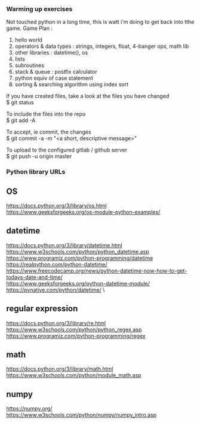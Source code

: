 ### Warming up exercises

Not touched python in a long time, this is watt i'm doing to get back into tthe game. Game Plan :
1. hello world
2. operators & data types : strings, integers, float, 4-banger ops, math lib
3. other libraries : datetime(), os
4. lists
5. subroutines
6. stack & queue : postfix calculator 
7. python equiv of case statement
8. sorting & searching algorithm using index sort

If you have created files, take a look at the files you have changed 
\
$ git status

To include the files into the repo 
\
$ git add -A

To accept, ie commit, the changes 
\
$ git commit -a -m "<a short, descriptive message>"

To upload to the configured gitlab / github server
\
$ git push -u origin master

### Python library URLs
## OS
https://docs.python.org/3/library/os.html
https://www.geeksforgeeks.org/os-module-python-examples/

## datetime
https://docs.python.org/3/library/datetime.html
\
https://www.w3schools.com/python/python_datetime.asp
\
https://www.programiz.com/python-programming/datetime
\
https://realpython.com/python-datetime/
\
https://www.freecodecamp.org/news/python-datetime-now-how-to-get-todays-date-and-time/
\
https://www.geeksforgeeks.org/python-datetime-module/
\
https://pynative.com/python/datetime/
\

## regular expression
https://docs.python.org/3/library/re.html
https://www.w3schools.com/python/python_regex.asp
https://www.programiz.com/python-programming/regex

## math
https://docs.python.org/3/library/math.html
https://www.w3schools.com/python/module_math.asp

## numpy
https://numpy.org/
https://www.w3schools.com/python/numpy/numpy_intro.asp


